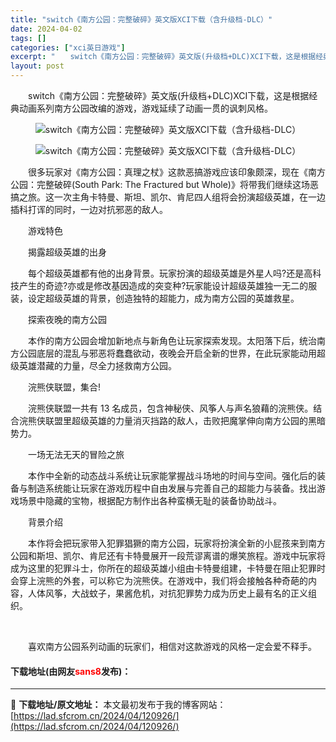 ```yaml
---
title: "switch《南方公园：完整破碎》英文版XCI下载（含升级档-DLC）"
date: 2024-04-02
tags: []
categories: ["xci英日游戏"]
excerpt: "　　switch《南方公园：完整破碎》英文版(升级档+DLC)XCI下载，这是根据经典动画系列南方公园改编的游戏，游戏延续了动画一贯的讽刺风格。 　　很多玩家对《南方公园：真理之杖》这款恶搞游戏应该印象颇深，现在《南方公园：完整破碎(South Park: The Fractured but Who&hellip;"
layout: post
---
```


 <p>　　switch《南方公园：完整破碎》英文版(升级档+DLC)XCI下载，这是根据经典动画系列南方公园改编的游戏，游戏延续了动画一贯的讽刺风格。</p> <p align="center"><img align="" border="0" src="https://lad.sfcrom.cn/wp-content/uploads/2024/04/20240402_660bd84232adc.webp" alt="switch《南方公园：完整破碎》英文版XCI下载（含升级档-DLC）" /></p> <p align="center"><img align="" border="0" src="https://lad.sfcrom.cn/wp-content/uploads/2024/04/20240402_660bd8428fbd6.webp" alt="switch《南方公园：完整破碎》英文版XCI下载（含升级档-DLC）" /></p> <p>　　很多玩家对《南方公园：真理之杖》这款恶搞游戏应该印象颇深，现在《南方公园：完整破碎(South Park: The Fractured but Whole)》将带我们继续这场恶搞之旅。这一次主角卡特曼、斯坦、凯尔、肯尼四人组将会扮演超级英雄，在一边插科打诨的同时，一边对抗邪恶的敌人。</p> <p>　　游戏特色</p> <p>　　揭露超级英雄的出身</p> <p>　　每个超级英雄都有他的出身背景。玩家扮演的超级英雄是外星人吗?还是高科技产生的奇迹?亦或是修改基因造成的突变种?玩家能设计超级英雄独一无二的服装，设定超级英雄的背景，创造独特的超能力，成为南方公园的英雄救星。</p> <p>　　探索夜晚的南方公园</p> <p>　　本作的南方公园会增加新地点与新角色让玩家探索发现。太阳落下后，统治南方公园底层的混乱与邪恶将蠢蠢欲动，夜晚会开启全新的世界，在此玩家能动用超级英雄潜藏的力量，尽全力拯救南方公园。</p> <p>　　浣熊侠联盟，集合!</p> <p>　　浣熊侠联盟一共有 13 名成员，包含神秘侠、风筝人与声名狼藉的浣熊侠。结合浣熊侠联盟里超级英雄的力量消灭挡路的敌人，击败把魔掌伸向南方公园的黑暗势力。</p> <p>　　一场无法无天的冒险之旅</p> <p>　　本作中全新的动态战斗系统让玩家能掌握战斗场地的时间与空间。强化后的装备与制造系统能让玩家在游戏历程中自由发展与完善自己的超能力与装备。找出游戏场景中隐藏的宝物，根据配方制作出各种蛮横无耻的装备协助战斗。</p> <p>　　背景介绍</p> <p>　　本作将会把玩家带入犯罪猖獗的南方公园，玩家将扮演全新的小屁孩来到南方公园和斯坦、凯尔、肯尼还有卡特曼展开一段荒谬离谱的爆笑旅程。游戏中玩家将成为这里的犯罪斗士，你所在的超级英雄小组由卡特曼组建，卡特曼在阻止犯罪时会穿上浣熊的外套，可以称它为浣熊侠。在游戏中，我们将会接触各种奇葩的内容，人体风筝，大战蚊子，果酱危机，对抗犯罪势力成为历史上最有名的正义组织。</p> <p>&nbsp;</p> <p>　　喜欢南方公园系列动画的玩家们，相信对这款游戏的风格一定会爱不释手。</p> <p><h4>下载地址(由网友<font color="red">sans8</font>发布)：</h4></p> 

---
📖 **下载地址/原文地址：** 本文最初发布于我的博客网站：[https://lad.sfcrom.cn/2024/04/120926/](https://lad.sfcrom.cn/2024/04/120926/)

